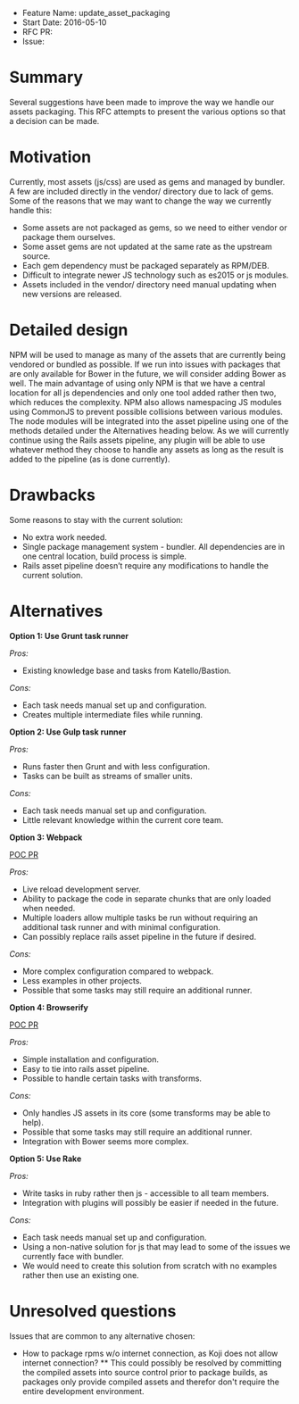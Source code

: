 - Feature Name: update_asset_packaging
- Start Date: 2016-05-10
- RFC PR:
- Issue:

# Summary
[summary]: #summary

Several suggestions have been made to improve the way we handle our assets packaging.
This RFC attempts to present the various options so that a decision can be made.

# Motivation
[motivation]: #motivation

Currently, most assets (js/css) are used as gems and managed by bundler.
A few are included directly in the vendor/ directory due to lack of gems.
Some of the reasons that we may want to change the way we currently handle this:
* Some assets are not packaged as gems, so we need to either vendor or package them ourselves.
* Some asset gems are not updated at the same rate as the upstream source.
* Each gem dependency must be packaged separately as RPM/DEB.
* Difficult to integrate newer JS technology such as es2015 or js modules.
* Assets included in the vendor/ directory need manual updating when new versions are released.


# Detailed design
[design]: #detailed-design

NPM will be used to manage as many of the assets that are currently being vendored or bundled as possible.
If we run into issues with packages that are only available for Bower in the future, we will consider adding Bower as well. The main advantage of using only NPM is that we have a central location for all js dependencies and only one tool added rather then two, which reduces the complexity. NPM also allows namespacing JS modules using CommonJS to prevent possible collisions between various modules.
The node modules will be integrated into the asset pipeline using one of the methods detailed under the Alternatives heading below.
As we will currently continue using the Rails assets pipeline, any plugin will be able to use whatever method they choose to handle any assets as long as the result is added to the pipeline (as is done currently).

# Drawbacks
[drawbacks]: #drawbacks

Some reasons to stay with the current solution:
* No extra work needed.
* Single package management system - bundler. All dependencies are in one central location, build process is simple.
* Rails asset pipeline doesn’t require any modifications to handle the current solution.

# Alternatives
[alternatives]: #alternatives

__Option 1: Use Grunt task runner__

_Pros:_
* Existing knowledge base and tasks from Katello/Bastion.

_Cons:_
* Each task needs manual set up and configuration.
* Creates multiple intermediate files while running.

__Option 2: Use Gulp task runner__

_Pros:_
* Runs faster then Grunt and with less configuration.
* Tasks can be built as streams of smaller units.

_Cons:_
* Each task needs manual set up and configuration.
* Little relevant knowledge within the current core team.

__Option 3: Webpack__

[POC PR](https://github.com/theforeman/foreman/pull/3433)

_Pros:_
* Live reload development server.
* Ability to package the code in separate chunks that are only loaded when needed.
* Multiple loaders allow multiple tasks be run without requiring an additional task runner and with minimal configuration.
* Can possibly replace rails asset pipeline in the future if desired.

_Cons:_
* More complex configuration compared to webpack.
* Less examples in other projects.
* Possible that some tasks may still require an additional runner.

__Option 4: Browserify__

[POC PR](https://github.com/theforeman/foreman/pull/3326)

_Pros:_
* Simple installation and configuration.
* Easy to tie into rails asset pipeline.
* Possible to handle certain tasks with transforms.

_Cons:_
* Only handles JS assets in its core (some transforms may be able to help).
* Possible that some tasks may still require an additional runner.
* Integration with Bower seems more complex.

__Option 5: Use Rake__

_Pros:_
* Write tasks in ruby rather then js - accessible to all team members.
* Integration with plugins will possibly be easier if needed in the future.

_Cons:_
* Each task needs manual set up and configuration.
* Using a non-native solution for js that may lead to some of the issues we currently face with bundler.
* We would need to create this solution from scratch with no examples rather then use an existing one.

# Unresolved questions
[unresolved]: #unresolved-questions

Issues that are common to any alternative chosen:
* How to package rpms w/o internet connection, as Koji does not allow internet connection?
** This could possibly be resolved by committing the compiled assets into source control prior to package builds, as packages only provide compiled assets and therefor don't require the entire development environment.

